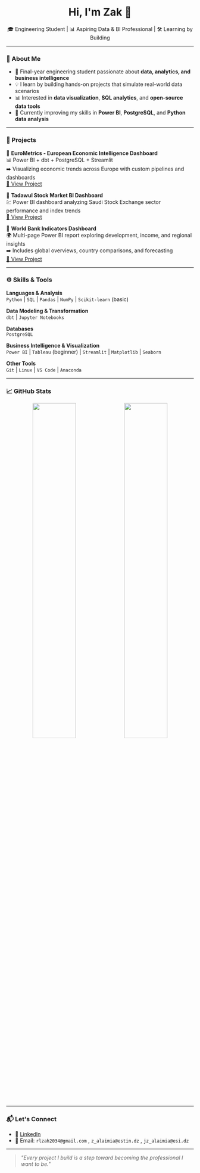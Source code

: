 <!-- GitHub Profile README - Zak -->

<h1 align="center">Hi, I'm Zak 👋</h1>

<p align="center">
🎓 Engineering Student | 📊 Aspiring Data & BI Professional | 🛠️ Learning by Building
</p>

---

### 📌 About Me

- 🧠 Final-year engineering student passionate about **data, analytics, and business intelligence**
- 💡 I learn by building hands-on projects that simulate real-world data scenarios
- 📊 Interested in **data visualization**, **SQL analytics**, and **open-source data tools**
- 🌱 Currently improving my skills in **Power BI**, **PostgreSQL**, and **Python data analysis**

---

### 💼 Projects

🔹 **EuroMetrics - European Economic Intelligence Dashboard**  
📊 Power BI + dbt + PostgreSQL + Streamlit  
➡️ Visualizing economic trends across Europe with custom pipelines and dashboards  
[🔗 View Project](https://github.com/Zak-Attack-1/eurometrics)

🔹 **Tadawul Stock Market BI Dashboard**  
💹 Power BI dashboard analyzing Saudi Stock Exchange sector performance and index trends  
[🔗 View Project](https://github.com/Zak-Attack-1/tadawul-bi-dashboard)

🔹 **World Bank Indicators Dashboard**  
🌍 Multi-page Power BI report exploring development, income, and regional insights  
➡️ Includes global overviews, country comparisons, and forecasting  
[🔗 View Project](https://github.com/Zak-Attack-1/world-bank-dashboard)

---

### ⚙️ Skills & Tools

**Languages & Analysis**  
`Python` | `SQL` | `Pandas` | `NumPy` | `Scikit-learn` (basic)

**Data Modeling & Transformation**  
`dbt` | `Jupyter Notebooks`

**Databases**  
`PostgreSQL`

**Business Intelligence & Visualization**  
`Power BI` | `Tableau` (beginner) | `Streamlit` | `Matplotlib` | `Seaborn`

**Other Tools**  
`Git` | `Linux` | `VS Code` | `Anaconda`

---

### 📈 GitHub Stats

<p align="center">
  <img src="https://github-readme-stats.vercel.app/api?username=Zak-Attack-1&show_icons=true&theme=tokyonight" width="48%"/>
  <img src="https://github-readme-stats.vercel.app/api/top-langs/?username=Zak-Attack-1&layout=compact&theme=tokyonight" width="48%"/>
</p>

---

### 📬 Let's Connect

- 💼 [LinkedIn](https://www.linkedin.com/in/zakaria-alaimia-274231156/)
- 📧 Email: `rlzah2034@gmail.com` , `z_alaimia@estin.dz` , `jz_alaimia@esi.dz`

---

> *"Every project I build is a step toward becoming the professional I want to be."*
